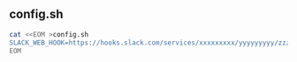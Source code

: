 
## config.sh

```bash
cat <<EOM >config.sh
SLACK_WEB_HOOK=https://hooks.slack.com/services/xxxxxxxxx/yyyyyyyyy/zzzzzzzzzzzzzzzzzzzzzzzz
EOM
```
